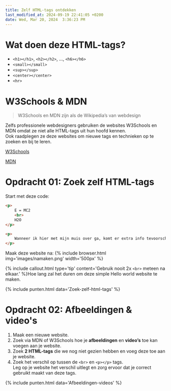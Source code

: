 ```yaml
---
title: Zelf HTML-tags ontdekken
last_modified_at: 2024-09-19 22:41:05 +0200
date: Wed, Mar 20, 2024  3:36:23 PM
---
```


# Wat doen deze HTML-tags?
- `<h1></h1>`, `<h2></h2>`, ..., `<h6></h6>`
- `<small></small>`
- `<sup></sup>`
- `<center></center>`
- `<hr>`

# W3Schools & MDN

> W3Schools en MDN zijn als de Wikipedia’s van webdesign

Zelfs professionele webdesigners gebruiken de websites W3Schools en MDN omdat ze niet alle HTML-tags uit hun hoofd kennen.  
Ook raadplegen ze deze websites om nieuwe tags en technieken op te zoeken en bij te leren.

[W3Schools](https://www.w3schools.com/)

[MDN](https://developer.mozilla.org)

# Opdracht 01: Zoek zelf HTML-tags

Start met deze code:
```html 
<p>
    E = MC2
    <br>
    H2O
</p>

<p>
    Wanneer ik hier met mijn muis over ga, komt er extra info tevoorschijn.
</p>
```

Maak deze website na:
{% include browser.html img='images/namaken.png' width='500px' %}

{% include callout.html type='tip' content='Gebruik nooit 2x `<br>` meteen na elkaar.' %}Hoe lang zal het duren om deze simple Hello world website te maken.

{% include punten.html data='Zoek-zelf-html-tags' %}

# Opdracht 02: Afbeeldingen & video's

1. Maak een nieuwe website.
2. Zoek via MDN of W3Schools hoe je **afbeeldingen** en **video’s** toe kan voegen aan je website.
3. Zoek **2 HTML-tags** die we nog niet gezien hebben en voeg deze toe aan je website.
4. Zoek het verschil op tussen de `<br>` en `<p></p>` tags.  
    Leg op je website het verschil uitlegt en zorg ervoor dat je correct gebruikt maakt van deze tags.

{% include punten.html data='Afbeeldingen-videos' %}
